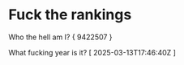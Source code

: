 # Fuck the rankings

Who the hell am I?
{ 9422507 }

What fucking year is it?
[ 2025-03-13T17:46:40Z ]
